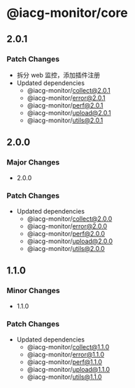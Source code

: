# @iacg-monitor/core

## 2.0.1

### Patch Changes

- 拆分 web 监控，添加插件注册
- Updated dependencies
  - @iacg-monitor/collect@2.0.1
  - @iacg-monitor/error@2.0.1
  - @iacg-monitor/perf@2.0.1
  - @iacg-monitor/upload@2.0.1
  - @iacg-monitor/utils@2.0.1

## 2.0.0

### Major Changes

- 2.0.0

### Patch Changes

- Updated dependencies
  - @iacg-monitor/collect@2.0.0
  - @iacg-monitor/error@2.0.0
  - @iacg-monitor/perf@2.0.0
  - @iacg-monitor/upload@2.0.0
  - @iacg-monitor/utils@2.0.0

## 1.1.0

### Minor Changes

- 1.1.0

### Patch Changes

- Updated dependencies
  - @iacg-monitor/collect@1.1.0
  - @iacg-monitor/error@1.1.0
  - @iacg-monitor/perf@1.1.0
  - @iacg-monitor/upload@1.1.0
  - @iacg-monitor/utils@1.1.0
